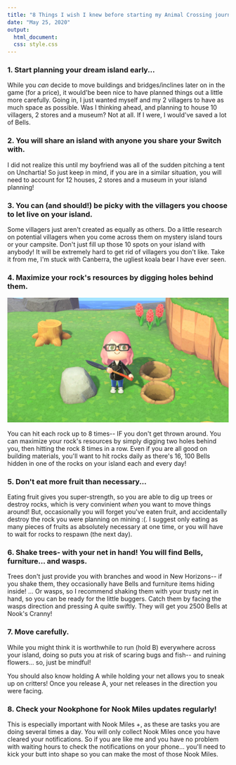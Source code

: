 ```yaml
---
title: "8 Things I wish I knew before starting my Animal Crossing journey..."
date: "May 25, 2020"
output:
  html_document:
  css: style.css
---
```


### 1. Start planning your dream island early...

While you _can_ decide to move buildings and bridges/inclines later on in the game (for a price), it would'be been nice to have planned things out a little more carefully. Going in, I just wanted myself and my 2 villagers to have as much space as possible.
Was I thinking ahead, and planning to house 10 villagers, 2 stores and a museum? Not at all. If I were, I would've saved a lot of Bells.

### 2. You will share an island with anyone you share your Switch with.

I did not realize this until my boyfriend was all of the sudden pitching a tent on Unchartia! So just keep in mind, if you are in a similar situation, you will need to account for 12 houses, 2 stores and a museum in your island planning!

### 3. You can (and should!) be picky with the villagers you choose to let live on your island.

Some villagers just aren't created as equally as others. Do a little research on potential villagers when you come across them on mystery island tours or your campsite. Don't just fill up those 10 spots on your island with anybody! It will be extremely hard to get rid of villagers you don't like. Take it from me, I'm stuck with Canberra, the ugliest koala bear I have ever seen.

### 4. Maximize your rock's resources by digging holes behind them.

![ACNHrocks](./ACNHrocks.JPG)

You can hit each rock up to 8 times-- IF you don't get thrown around. You can maximize your rock's resources by simply digging two holes behind you, then hitting the rock 8 times in a row. Even if you are all good on building materials, you'll want to hit rocks daily as there's 16, 100 Bells hidden in one of the rocks on your island each and every day!

### 5. Don't eat more fruit than necessary...

Eating fruit gives you super-strength, so you are able to dig up trees or destroy rocks, which is very convinient _when_ you want to move things around! But, occasionally you will forget you've eaten fruit, and accidentally destroy the rock you were planning on mining :(. I suggest only eating as many pieces of fruits as absolutely necessary at one time, or you will have to wait for rocks to respawn (the next day).

### 6. Shake trees- with your net in hand! You will find Bells, furniture... and wasps.

Trees don't just provide you with branches and wood in New Horizons-- if you shake them, they occasionally have Bells and furniture items hiding inside! ... Or wasps, so I recommend shaking them with your trusty net in hand, so you can be ready for the little buggers. Catch them by facing the wasps direction and pressing A quite swiftly. They will get you 2500 Bells at Nook's Cranny!

### 7. Move carefully.

While you might think it is worthwhile to run (hold B) everywhere across your island, doing so puts you at risk of scaring bugs and fish-- and ruining flowers... so, just be mindful!

You should also know holding A while holding your net allows you to sneak up on critters! Once you release A, your net releases in the direction you were facing.

### 8. Check your Nookphone for Nook Miles updates regularly!

This is especially important with Nook Miles +, as these are tasks you are doing several times a day. You will only collect Nook Miles once you have cleared your notifications. So if you are like me and you have no problem with waiting hours to check the notifications on your phone... you'll need to kick your butt into shape so you can make the most of those Nook Miles.

